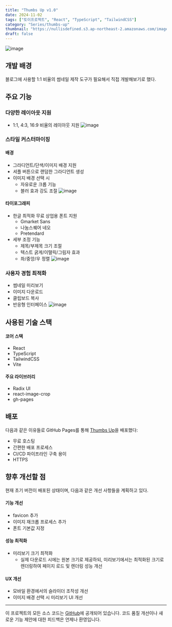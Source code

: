 ```yaml
---
title: "Thumbs Up v1.0"
date: 2024-11-02
tags: ["토이프로젝트", "React", "TypeScript", "TailwindCSS"]
category: "Series/thumbs-up"
thumbnail: "https://nullisdefined.s3.ap-northeast-2.amazonaws.com/images/83851ab3c72e414bef22a0a1454f61e5.png"
draft: false
---
```


![image](https://nullisdefined.s3.ap-northeast-2.amazonaws.com/images/83851ab3c72e414bef22a0a1454f61e5.png)

## 개발 배경
블로그에 사용할 1:1 비율의 썸네일 제작 도구가 필요해서 직접 개발해보기로 했다.

## 주요 기능
### 다양한 레이아웃 지원
- 1:1, 4:3, 16:9 비율의 레이아웃 지원
![image](https://nullisdefined.s3.ap-northeast-2.amazonaws.com/images/48cd6570348193c074b799d80e7689ed.png)
### 스타일 커스터마이징
#### 배경
- 그라디언트/단색/이미지 배경 지원
- 셔플 버튼으로 랜덤한 그라디언트 생성
- 이미지 배경 선택 시
	- 자유로운 크롭 기능
	- 블러 효과 강도 조절
![image](https://nullisdefined.s3.ap-northeast-2.amazonaws.com/images/2009b2b9d640b461da6bd2283df423b3.png)
#### 타이포그래피
- 한글 최적화 무료 상업용 폰트 지원
	- Gmarket Sans
	- 나눔스퀘어 네오
	- Pretendard
- 세부 조정 기능
	- 제목/부제목 크기 조절
	- 텍스트 굵게/이탤릭/그림자 효과
	- 좌/중앙/우 정렬
![image](https://nullisdefined.s3.ap-northeast-2.amazonaws.com/images/2210da160fd8ff766a8bb74830c574d1.png)

### 사용자 경험 최적화
- 썸네일 미리보기
- 이미지 다운로드
- 클립보드 복사
- 반응형 인터페이스
![image](https://nullisdefined.s3.ap-northeast-2.amazonaws.com/images/a1ceb12e801a8f150f1e55ba2b716b36.png)


## 사용된 기술 스택
#### 코어 스택
- React
- TypeScript
- TailwindCSS
- Vite

#### 주요 라이브러리
- Radix UI
- react-image-crop
- gh-pages

## 배포
다음과 같은 이유들로 GitHub Pages를 통해 [Thumbs Up](https://nullisdefined.github.io/thumbs-up/)을 배포했다:
- 무료 호스팅
- 간편한 배포 프로세스
- CI/CD 파이프라인 구축 용이
- HTTPS

## 향후 개선할 점
현재 초기 버전이 배포된 상태이며, 다음과 같은 개선 사항들을 계획하고 있다.
#### 기능 개선
- favicon 추가
- 이미지 재크롭 프로세스 추가
- 폰트 기본값 지정
#### 성능 최적화
- 미리보기 크기 최적화
    - 실제 다운로드 시에는 원본 크기로 제공하되, 미리보기에서는 최적화된 크기로 렌더링하여 페이지 로드 및 렌더링 성능 개선
#### UX 개선
- 모바일 환경에서의 슬라이더 조작성 개선
- 이미지 배경 선택 시 미리보기 UI 개선

---
이 프로젝트의 모든 소스 코드는 [GitHub](https://github.com/nullisdefined/thumbs-up)에 공개되어 있습니다. 코드 품질 개선이나 새로운 기능 제안에 대한 피드백은 언제나 환영입니다.